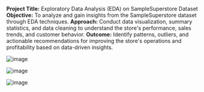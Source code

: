 
**Project Title:** Exploratory Data Analysis (EDA) on SampleSuperstore Dataset
**Objective:** To analyze and gain insights from the SampleSuperstore dataset through EDA techniques.
**Approach:** Conduct data visualization, summary statistics, and data cleaning to understand the store's performance, sales trends, and customer behavior.
**Outcome:** Identify patterns, outliers, and actionable recommendations for improving the store's operations and profitability based on data-driven insights.



![image](https://github.com/cxx5208/Task-3-Exploratory-Data-Analysis---Retail/assets/76988460/512e129d-cbc6-4072-95d2-6c6ec3c76ba8)



![image](https://github.com/cxx5208/Task-3-Exploratory-Data-Analysis---Retail/assets/76988460/25e43dd6-c6c0-49e5-9046-9b1e3b7311e6)


![image](https://github.com/cxx5208/Task-3-Exploratory-Data-Analysis---Retail/assets/76988460/01c9d472-27fd-4726-b59a-ba6ba0932608)
